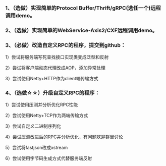 ### 1、（选做）实现简单的Protocol Buffer/Thrift/gRPC(选任一个)远程调用demo。

### 2、（选做）实现简单的WebService-Axis2/CXF远程调用demo。

### 3、（必做）改造自定义RPC的程序，提交到github：

1）尝试将服务端写死查找接口实现类变成泛型和反射

2）尝试将客户端动态代理改成AOP，添加异常处理

3）尝试使用Netty+HTTP作为client端传输方式

### 4、（选做☆☆）升级自定义RPC的程序：

1）尝试使用压测并分析优化RPC性能

2）尝试使用Netty+TCP作为两端传输方式

3）尝试自定义二进制序列化

4）尝试压测改进后的RPC并分析优化，有问题欢迎群里讨论

5）尝试将fastjson改成xstream

6）尝试使用字节码生成方式代替服务端反射
